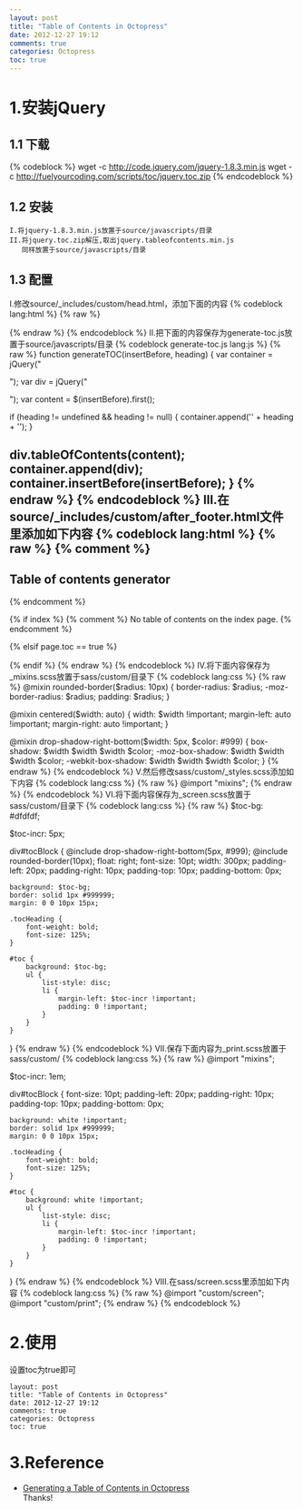 ```yaml
---
layout: post
title: "Table of Contents in Octopress"
date: 2012-12-27 19:12
comments: true
categories: Octopress
toc: true
---
```

# 1.安装jQuery
## 1.1 下载
{% codeblock %}
wget -c http://code.jquery.com/jquery-1.8.3.min.js
wget -c http://fuelyourcoding.com/scripts/toc/jquery.toc.zip
{% endcodeblock %}
<!-- more -->
## 1.2 安装
    I.将jquery-1.8.3.min.js放置于source/javascripts/目录
	II.将jquery.toc.zip解压,取出jquery.tableofcontents.min.js
	   同样放置于source/javascripts/目录
## 1.3 配置
I.修改source/_includes/custom/head.html，添加下面的内容
{% codeblock lang:html %}
{% raw %}
<script src="{{ root_url }}/javascripts/jquery-1.8.3.min.js" type="text/javascript"></script>
<script src="{{ root_url }}/javascripts/jquery.tableofcontents.min.js" type="text/javascript"></script>
<script type="text/javascript">
	  jQuery.noConflict();
</script>
<script src="{{ root_url }}/javascripts/generate-toc.js" type="text/javascript"></script>
{% endraw %}
{% endcodeblock %}
II.把下面的内容保存为generate-toc.js放置于source/javascripts/目录
{% codeblock generate-toc.js lang:js %}
{% raw %}
function generateTOC(insertBefore, heading) {
  var container = jQuery("<div id='tocBlock'></div>");
  var div = jQuery("<ul id='toc'></ul>");
  var content = $(insertBefore).first();

  if (heading != undefined && heading != null) {
    container.append('<span class="tocHeading">' + heading + '</span>');
  }

  div.tableOfContents(content);
  container.append(div);
  container.insertBefore(insertBefore);
}
{% endraw %}
{% endcodeblock %}
III.在source/_includes/custom/after_footer.html文件里添加如下内容
{% codeblock lang:html %}
{% raw %}
{% comment %}
------------------------------------------------------------------------------
Table of contents generator
------------------------------------------------------------------------------
{% endcomment %}

{% if index %}
  {% comment %}
  No table of contents on the index page.
  {% endcomment %}

{% elsif page.toc == true %}
<script type="text/javascript">
jQuery(document).ready(function() {
  // Put a TOC right before the entry content.
  generateTOC('.entry-content', 'Table of Contents');
});
</script>
{% endif %}
{% endraw %}
{% endcodeblock %}
IV.将下面内容保存为_mixins.scss放置于sass/custom/目录下
{% codeblock lang:css %}
{% raw %}
@mixin rounded-border($radius: 10px) {
    border-radius: $radius;
    -moz-border-radius: $radius;
   padding: $radius;
}

@mixin centered($width: auto) {
    width: $width !important;
    margin-left: auto !important;
    margin-right: auto !important;
}

@mixin drop-shadow-right-bottom($width: 5px, $color: #999) {
    box-shadow: $width $width $width $color;
    -moz-box-shadow: $width $width $width $color;
    -webkit-box-shadow: $width $width $width $color;
}
{% endraw %}
{% endcodeblock %}
V.然后修改sass/custom/_styles.scss添加如下内容
{% codeblock lang:css %}
{% raw %}
@import "mixins";
{% endraw %}
{% endcodeblock %}
VI.将下面内容保存为_screen.scss放置于sass/custom/目录下
{% codeblock lang:css %}
{% raw %}
$toc-bg: #dfdfdf;

$toc-incr: 5px;

div#tocBlock {
    @include drop-shadow-right-bottom(5px, #999);
    @include rounded-border(10px);
    float: right;
    font-size: 10pt;
    width: 300px;
    padding-left: 20px;
    padding-right: 10px;
    padding-top: 10px;
    padding-bottom: 0px;

    background: $toc-bg;
    border: solid 1px #999999;
    margin: 0 0 10px 15px;

    .tocHeading {
        font-weight: bold;
        font-size: 125%;
    }

    #toc {
        background: $toc-bg;
        ul {
            list-style: disc;
            li {
                margin-left: $toc-incr !important;
                padding: 0 !important;
            }
        }
    }
}
{% endraw %}
{% endcodeblock %}
VII.保存下面内容为_print.scss放置于sass/custom/
{% codeblock lang:css %}
{% raw %}
@import "mixins";

$toc-incr: 1em;

div#tocBlock {
    font-size: 10pt;
    padding-left: 20px;
    padding-right: 10px;
    padding-top: 10px;
    padding-bottom: 0px;

    background: white !important;
    border: solid 1px #999999;
    margin: 0 0 10px 15px;

    .tocHeading {
        font-weight: bold;
        font-size: 125%;
    }

    #toc {
        background: white !important;
        ul {
            list-style: disc;
            li {
                margin-left: $toc-incr !important;
                padding: 0 !important;
            }
        }
    }
}
{% endraw %}
{% endcodeblock %}
VIII.在sass/screen.scss里添加如下内容
{% codeblock lang:css %}
{% raw %}
@import "custom/screen";
@import "custom/print";
{% endraw %}
{% endcodeblock %}
# 2.使用
设置toc为true即可
```
layout: post
title: "Table of Contents in Octopress"
date: 2012-12-27 19:12
comments: true
categories: Octopress
toc: true
```
# 3.Reference
* [Generating a Table of Contents in Octopress](http://brizzled.clapper.org/blog/2012/02/04/generating-a-table-of-contents-in-octopress/)    
Thanks!
